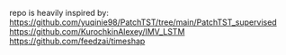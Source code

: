 repo is heavily inspired by: 
https://github.com/yuqinie98/PatchTST/tree/main/PatchTST_supervised
https://github.com/KurochkinAlexey/IMV_LSTM
https://github.com/feedzai/timeshap
